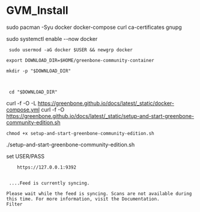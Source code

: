 # GVM_Install

sudo pacman -Syu docker docker-compose curl ca-certificates gnupg
  
  sudo systemctl enable --now docker
 
     sudo usermod -aG docker $USER && newgrp docker
   
    export DOWNLOAD_DIR=$HOME/greenbone-community-container

    mkdir -p "$DOWNLOAD_DIR"
  


     cd "$DOWNLOAD_DIR"

curl -f -O -L https://greenbone.github.io/docs/latest/_static/docker-compose.yml
curl -f -O https://greenbone.github.io/docs/latest/_static/setup-and-start-greenbone-community-edition.sh
    
    chmod +x setup-and-start-greenbone-community-edition.sh

 ./setup-and-start-greenbone-community-edition.sh

set USER/PASS

        https://127.0.0.1:9392

     
     ....Feed is currently syncing.

    Please wait while the feed is syncing. Scans are not available during this time. For more information, visit the Documentation.
    Filter
 
